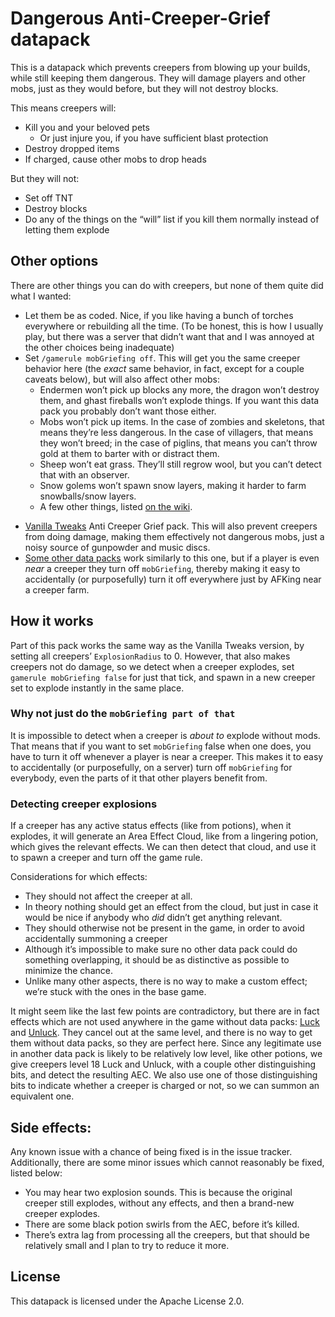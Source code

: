 # Dangerous Anti-Creeper-Grief datapack

This is a datapack which prevents creepers from blowing up your builds, while still keeping them dangerous.  They will damage players and other mobs, just as they would before, but they will not destroy blocks.

This means creepers will:

 * Kill you and your beloved pets
   - Or just injure you, if you have sufficient blast protection
 * Destroy dropped items
 * If charged, cause other mobs to drop heads

But they will not:

 * Set off TNT
 * Destroy blocks
 * Do any of the things on the “will” list if you kill them normally instead of letting them explode

## Other options

There are other things you can do with creepers, but none of them quite did what I wanted:

 * Let them be as coded.  Nice, if you like having a bunch of torches everywhere or rebuilding all the time.  (To be honest, this is how I usually play, but there was a server that didnʼt want that and I was annoyed at the other choices being inadequate)
 * Set `/gamerule mobGriefing off`.  This will get you the same creeper behavior here (the *exact* same behavior, in fact, except for a couple caveats below), but will also affect other mobs:
   - Endermen wonʼt pick up blocks any more, the dragon wonʼt destroy them, and ghast fireballs wonʼt explode things.  If you want this data pack you probably donʼt want those either.
   - Mobs wonʼt pick up items.  In the case of zombies and skeletons, that means theyʼre less dangerous.  In the case of villagers, that means they wonʼt breed; in the case of piglins, that means you canʼt throw gold at them to barter with or distract them.
   - Sheep wonʼt eat grass.  Theyʼll still regrow wool, but you canʼt detect that with an observer.
   - Snow golems wonʼt spawn snow layers, making it harder to farm snowballs/snow layers.
   - A few other things, listed [on the wiki](https://minecraft.gamepedia.com/Commands/gamerule#:~:text=mobGriefing,-When%20false).
 - [Vanilla Tweaks](https://vanillatweaks.net/picker/datapacks) Anti Creeper Grief pack.  This will also prevent creepers from doing damage, making them effectively not dangerous mobs, just a noisy source of gunpowder and music discs.
 - [Some other data packs](https://www.reddit.com/r/Minecraft/comments/c32vhq/datapack_to_prevent_creeper_greefing_without/) work similarly to this one, but if a player is even *near* a creeper they turn off `mobGriefing`, thereby making it easy to accidentally (or purposefully) turn it off everywhere just by AFKing near a creeper farm.

## How it works

Part of this pack works the same way as the Vanilla Tweaks version, by setting all creepersʼ `ExplosionRadius` to 0.  However, that also makes creepers not do damage, so we detect when a creeper explodes, set `gamerule mobGriefing false` for just that tick, and spawn in a new creeper set to explode instantly in the same place.

### Why not just do the `mobGriefing part of that`

It is impossible to detect when a creeper is *about to* explode without mods.  That means that if you want to set `mobGriefing` false when one does, you have to turn it off whenever a player is near a creeper.  This makes it to easy to accidentally (or purposefully, on a server) turn off `mobGriefing` for everybody, even the parts of it that other players benefit from.

### Detecting creeper explosions

If a creeper has any active status effects (like from potions), when it explodes, it will generate an Area Effect Cloud, like from a lingering potion, which gives the relevant effects.  We can then detect that cloud, and use it to spawn a creeper and turn off the game rule.

Considerations for which effects:

 * They should not affect the creeper at all.
 * In theory nothing should get an effect from the cloud, but just in case it would be nice if anybody who *did* didnʼt get anything relevant.
 * They should otherwise not be present in the game, in order to avoid accidentally summoning a creeper
 * Although itʼs impossible to make sure no other data pack could do something overlapping, it should be as distinctive as possible to minimize the chance.
 * Unlike many other aspects, there is no way to make a custom effect; weʼre stuck with the ones in the base game.

It might seem like the last few points are contradictory, but there are in fact effects which are not used anywhere in the game without data packs: [Luck](https://minecraft.gamepedia.com/Luck) and [Unluck](https://minecraft.gamepedia.com/Bad_Luck).  They cancel out at the same level, and there is no way to get them without data packs, so they are perfect here.  Since any legitimate use in another data pack is likely to be relatively low level, like other potions, we give creepers level 18 Luck and Unluck, with a couple other distinguishing bits, and detect the resulting AEC.  We also use one of those distinguishing bits to indicate whether a creeper is charged or not, so we can summon an equivalent one.

## Side effects:

Any known issue with a chance of being fixed is in the issue tracker.  Additionally, there are some minor issues which cannot reasonably be fixed, listed below:

 * You may hear two explosion sounds.  This is because the original creeper still explodes, without any effects, and then a brand-new creeper explodes.
 * There are some black potion swirls from the AEC, before itʼs killed.
 * Thereʼs extra lag from processing all the creepers, but that should be relatively small and I plan to try to reduce it more.

## License

This datapack is licensed under the Apache License 2.0.
